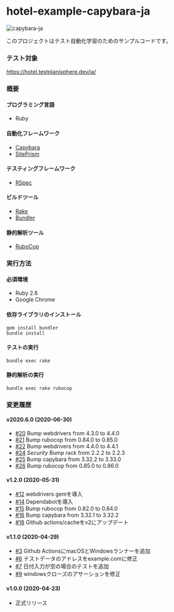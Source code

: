 # hotel-example-capybara-ja

![capybara-ja](https://github.com/testplanisphere/hotel-example-capybara-ja/workflows/capybara-ja/badge.svg)

このプロジェクトはテスト自動化学習のためのサンプルコードです。

### テスト対象

https://hotel.testplanisphere.dev/ja/

### 概要

#### プログラミング言語

* Ruby

#### 自動化フレームワーク

* [Capybara](https://teamcapybara.github.io/capybara/)
* [SitePrism](https://github.com/site-prism/site_prism)

#### テスティングフレームワーク

* [RSpec](https://rspec.info/)

#### ビルドツール

* [Rake](https://ruby.github.io/rake/)
* [Bundler](https://bundler.io/)

#### 静的解析ツール

* [RuboCop](https://docs.rubocop.org/)

### 実行方法

#### 必須環境

* Ruby 2.6
* Google Chrome

#### 依存ライブラリのインストール

```
gem install bundler
bundle install
```

#### テストの実行

```
bundle exec rake
```

#### 静的解析の実行

```
bundle exec rake rubocop
```

### 変更履歴

#### v2020.6.0 (2020-06-30)

* [#20](https://github.com/testplanisphere/hotel-example-capybara-ja/pull/20) Bump webdrivers from 4.3.0 to 4.4.0
* [#21](https://github.com/testplanisphere/hotel-example-capybara-ja/pull/21) Bump rubocop from 0.84.0 to 0.85.0
* [#22](https://github.com/testplanisphere/hotel-example-capybara-ja/pull/22) Bump webdrivers from 4.4.0 to 4.4.1
* [#24](https://github.com/testplanisphere/hotel-example-capybara-ja/pull/24) *Security* Bump rack from 2.2.2 to 2.2.3
* [#25](https://github.com/testplanisphere/hotel-example-capybara-ja/pull/25) Bump capybara from 3.32.2 to 3.33.0
* [#26](https://github.com/testplanisphere/hotel-example-capybara-ja/pull/26) Bump rubocop from 0.85.0 to 0.86.0

#### v1.2.0 (2020-05-31)

* [#12](https://github.com/testplanisphere/hotel-example-capybara-ja/pull/12) webdrivers gemを導入
* [#14](https://github.com/testplanisphere/hotel-example-capybara-ja/pull/14) Dependabotを導入
* [#15](https://github.com/testplanisphere/hotel-example-capybara-ja/pull/15) Bump rubocop from 0.82.0 to 0.84.0
* [#16](https://github.com/testplanisphere/hotel-example-capybara-ja/pull/16) Bump capybara from 3.32.1 to 3.32.2
* [#18](https://github.com/testplanisphere/hotel-example-capybara-ja/pull/18) Github actions/cacheをv2にアップデート

#### v1.1.0 (2020-04-29)

* [#3](https://github.com/testplanisphere/hotel-example-capybara-ja/pull/3) Github ActionsにmacOSとWindowsランナーを追加
* [#6](https://github.com/testplanisphere/hotel-example-capybara-ja/pull/6) テストデータのアドレスをexample.comに修正
* [#7](https://github.com/testplanisphere/hotel-example-capybara-ja/pull/7) 日付入力が空の場合のテストを追加
* [#9](https://github.com/testplanisphere/hotel-example-capybara-ja/pull/9) windowsクローズのアサーションを修正

#### v1.0.0 (2020-04-23)

* 正式リリース
